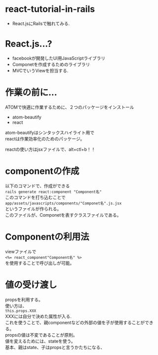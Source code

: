 # react-tutorial-in-rails
* React.jsにRailsで触れてみる.

# React.js...?
* facebookが開発したUI用JavaScriptライブラリ
* Componetを作成するためのライブラリ
* MVCでいうViewを担当する.

# 作業の前に...
ATOMで快適に作業するために、２つのパッケージをインストール

* atom-beautify
* react

atom-beautifyはシンタックスハイライト用で  
reactは作業効率化のためのパッケージ。

reactの使い方はjsxファイルで、alt+ctl+b！！

# componentの作成
以下のコマンドで、作成ができる  
`rails generate react:component "Component名"`  
このコマンドを打ち込むことで  
`app/assets/javascripts/components/"Componet名".js.jsx`  
というファイルが作られる。  
このファイルが、Componetを表すクラスファイルである。

# Componentの利用法
viewファイルで  
`<%= react_component"Component名" %>`  
を使用することで呼び出しが可能。

# 値の受け渡し
propsを利用する。  
使い方は、  
`this.props.XXX`  
XXXには自分で決めた属性が入る.  
これを使うことで、親componentなどの外部の値を子が使用することができる。  
propsの値は不変であることが原則。  
値を変えるためには、stateを使う。  
基本、親はstate、子はpropsと言うかたちになる、
